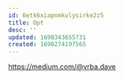 ```yaml
---
id: 6etk6xiapnmkvlysirke2z5
title: Opt
desc: ''
updated: 1698343655731
created: 1698274197565
---
```

https://medium.com/@vrba.dave